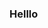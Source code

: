 ### Helllo

<!--
**daniel-vtlima/daniel-vtlima** is a ✨ _special_ ✨ repository because its `README.md` (this file) appears on your GitHub profile.

<div>
  <a href="https://github.com/daniel-vtlima">
  <img height="150em" src="https://github-readme-stats.vercel.app/api?username=daniel-vtlima&show_icons=true&theme=gotham&include_all_commits=true&count_private=true"/>
  <img height="150em" src="https://github-readme-stats.vercel.app/api/top-langs/?username=daniel-vtlima&layout=compact&langs_count=8&theme=gotham"/>
<div>
